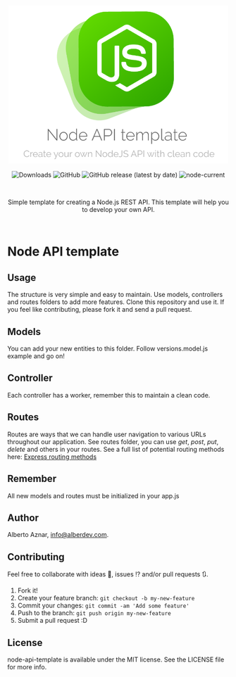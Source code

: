 <p align="center">
   <img width="500" src="https://raw.githubusercontent.com/alberdev/node-api-template/master/NodeAPITemplate.png" alt="nodeapitemplate  Logo">
</p>

<p align="center">
   <img src="https://img.shields.io/github/downloads/alberdev/node-api-template/total?style=flat&colorB=30CEF2" alt="Downloads">
   <img alt="GitHub" src="https://img.shields.io/github/license/alberdev/node-api-template?style=flat&colorB=30CEF2">
   <img alt="GitHub release (latest by date)" src="https://img.shields.io/github/v/release/alberdev/node-api-template?style=flat&colorB=30CEF2">
   <img alt="node-current" src="https://img.shields.io/node/v/api-node?style=flat&colorB=30CEF2">
</p>

<br/>

<p align="center">
	Simple template for creating a Node.js REST API. This template will help you to develop your own API. 
</p>

<br/>



# Node API template

## Usage

The structure is very simple and easy to maintain. Use models, controllers and routes folders to add more features. Clone this repository and use it. If you feel like contributing, please fork it and send a pull request.

## Models

You can add your new entities to this folder. Follow versions.model.js example and go on!

## Controller

Each controller has a worker, remember this to maintain a clean code.

## Routes

Routes are ways that we can handle user navigation to various URLs throughout our application. See routes folder, you can use *get*, *post*, *put*, *delete* and others in your routes. See a full list of potential routing methods here: [Express routing methods](https://expressjs.com/en/4x/api.html#app.METHOD)

## Remember

All new models and routes must be initialized in your app.js 

## Author

Alberto Aznar, info@alberdev.com.

## Contributing

Feel free to collaborate with ideas 💭, issues ⁉️ and/or pull requests 🔃.

1. Fork it!
2. Create your feature branch: `git checkout -b my-new-feature`
3. Commit your changes: `git commit -am 'Add some feature'`
4. Push to the branch: `git push origin my-new-feature`
5. Submit a pull request :D

## License

node-api-template is available under the MIT license. See the LICENSE file for more info.
